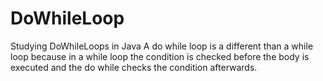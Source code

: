 # DoWhileLoop
Studying DoWhileLoops in Java
A do while loop is a different than a while loop because in a while loop the condition is checked before the body is executed and the do while checks the condition afterwards.
